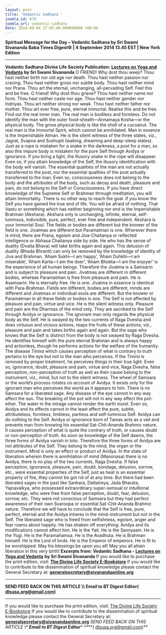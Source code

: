 ```yaml
---
layout: post
title: 'Vedantic Sadhana '
joomla_id: 679
joomla_url: vedantic-sadhana
date: 2014-09-04 17:02:00.000000000 +00:00
---
```

**Spiritual Message for the Day – Vedantic Sadhana by Sri Swami Sivananda**
**Baba Times Digest© | 4 September 2014 13.45 EST | New York Edition**
* * *  
**Vedantic Sadhana**
**Divine Life Society Publication:** [**Lectures on Yoga and Vedanta**](http://dlshq.org/discourse/sep2005.htm) **by Sri Swami Sivananda**
O FRIEND! Why dost thou weep? Thou hast neither birth nor old age nor death. Thou hast neither passion nor craving. Thou hast neither gross nor subtle body. Thou hast neither mind nor Prana. Thou art the eternal, unchanging, all-pervading Self. Feel this and be free.
O friend! Why dost thou grieve? Thou hast neither name nor form. Thou hast neither caste nor age. Thou hast neither gender nor Indriyas. Thou art neither strong nor weak. Thou hast neither father nor mother. Thou art ever free, pure, eternal immortal. Realise this and be free.
Find out the real inner man. The real man is bodiless and formless. Do not identify the man with the outer food-sheath—Annamaya Kosha—or the physical body. The gross physical body is like the shell of a cocoanut. The real man is the Immortal Spirit, which cannot be annihilated. Man in essence is the Imperishable Atman. He is the silent witness of the three states, viz., Jagrat, Svapna and Sushupti (waking, dreaming and deep-sleep states).
Just as a rope is mistaken for a snake in the darkness, a post for a man, so also this impure body is mistaken for the pure Self through Avidya or ignorance. If you bring a light, the illusory snake in the rope will disappear. Even so, if you attain knowledge of the Self, the illusory identification with the body will vanish. The essential qualities of the man are not actually transferred to the post, nor the essential qualities of the post actually transferred to the man. Even so, consciousness does not belong to the body and the attributes of the body, such as decay and death, pleasure and pain, do not belong to the Self or Consciousness.
If you have direct knowledge of the Supreme Self or Brahman through meditation, you will attain Immortality. There is no other way to reach the goal. If you know the Self you have gained the true end of life. You will be afraid of nothing.
That Vastu or something which has neither beginning nor end is the Imperishable Brahman (Akshara). Akshara only is unchanging, infinite, eternal, self-luminous, indivisible, pure, perfect, ever free and independent. Akshara is your Immortal Soul.
The fields or bodies are different but the knower of the field is one. Jivatmas are different but Paramatman is one. Wherever there is mind, there are Prana, egoism and Jiva-Chaitanya or reflected intelligence or Abhasa Chaitanya side by side. He who has the sense of duality (Dvaita Bhava) will take births again and again. This delusion of duality (Bheda Bhranti) can only be removed by the knowledge of identity of Jiva and Brahman. ‘Aham Sukhi—I am happy’, ‘Aham Duhkhi—I am miserable’, ‘Aham Karta—I am the doer’, ‘Aham Bhokta—I am the enjoyer’ is the experience of all human beings. Therefore the Jivatma is a Samsarin and is subject to pleasure and pain. Jivatmas are different in different bodies, whereas Paramatman is free from pleasure and pain. He is Asamsarin. He is eternally free. He is one.
Jivatma in essence is identical with Para-Brahman. Fields are different, bodies are different, minds are different and Jivatmas or individual souls are different. But the knower or Paramatman in all these fields or bodies is one.
The Self is not affected by pleasure and pain, virtue and vice. He is the silent witness only. Pleasure and pain are the Dharmas of the mind only. They are ascribed to the Self through Avidya or ignorance. The ignorant man only regards the physical body as the Self. He is swayed by the two currents of Raga Dvesha and does virtuous and vicious actions, reaps the fruits of these actions, viz., pleasure and pain and takes births again and again. But the sage who knows that the Self is distinct from the body is not swayed by Raga Dvesha. He identifies himself with the pure eternal Brahman and is always happy and actionless, though he performs actions for the welfare of the humanity.
The disease _Timira_ which causes perception of what is contrary to truth pertains to the eye but not to the man who perceives. If the _Timira_ is removed by proper treatment, he perceives things in their true light. Even so, ignorance, doubt, pleasure and pain, virtue and vice, Raga Dvesha, false perception, non-perception of truth as well as their cause belong to the instrument, viz., mind, but not to the silent witness.
The wheel of Samsara or the world’s process rotates on account of Avidya. It exists only for the ignorant man who perceives the world as it appears to him. There is no Samsara for a liberated sage. Any disease of the eye cannot in any way affect the sun. The breaking of the pot will not in any way affect the pot-ether. The water in the mirage cannot render the earth moist. Even so, Avidya and its effects cannot in the least affect the pure, subtle, attributeless, formless, limbless, partless and self-luminous Self. Avidya can do nothing to the Self.
Avidya or ignorance born of Tamas acts as a veil and prevents man from knowing his essential Sat-Chit-Ananda Brahmic nature. It causes perception of what is quite the contrary of truth, or causes doubt or non-perception of truth. As soon as knowledge of the Self dawns, the three forms of Avidya vanish in toto. Therefore the three forms of Avidya are not attributes of the Self. They belong to the mind, the organ or the instrument. Mind is only an effect or product of Avidya.
In the state of liberation wherein there is annihilation of mind (Manonasa) there is no Avidya, there is no play of the two currents, Raga Dvesha. If false perception, ignorance, pleasure, pain, doubt, bondage, delusion, sorrow, etc., were essential properties of the Self, just as heat is an essential property of fire, they cannot be got rid of at any time. But there had been liberated sages in the past like Sankara, Dattatreya, Jada Bharata, Yajnavalkya, who possessed extraordinary super-sensual or intuitional knowledge, who were free from false perception, doubt, fear, delusion, sorrow, etc. They were not conscious of Samsara but they had perfect awareness of their own Svaroopa or essential Sat-Chit-Ananda Brahmic nature.
Therefore we will have to conclude that the Self is free, pure, perfect, eternal and the Avidya inheres in the mind-instrument but not in the Self.
The liberated sage who is freed from selfishness, egoism, anger and fear roams about happily. He has shaken off everything. Avidya and its modifications cannot affect him. He is the Yati. He is the Sannyasin. He is the Yogi. He is the Paramahamsa. He is the Avadhuta. He is Brahman himself. He is the Lord of lords. He is the Emperor of emperors. He is fit to be worshipped.
May his blessings be upon you all! May you all attain liberation in this very birth!
**Excerpts from:**  **Vedantic Sadhana -** [**Lectures on Yoga and Vedanta**](http://dlshq.org/discourse/sep2005.htm) **by Sri Swami Sivananda**
If you would like to purchase the print edition, visit: **[The Divine Life Society E-Bookstore](http://www.dlshq.org/download/download.htm)**
If you would like to contribute to the dissemination of spiritual knowledge please contact the General Secretary at: [](mailto:%20%3Cscript%20type=%27text/javascript%27%3E%20%3C%21--%20var%20prefix%20=%20%27ma%27%20+%20%27il%27%20+%20%27to%27;%20var%20path%20=%20%27hr%27%20+%20%27ef%27%20+%20%27=%27;%20var%20addy57016%20=%20%27generalsecretary%27%20+%20%27@%27;%20addy57016%20=%20addy57016%20+%20%27sivanandaonline%27%20+%20%27.%27%20+%20%27org%27;%20document.write%28%27%3Ca%20%27%20+%20path%20+%20%27%5C%27%27%20+%20prefix%20+%20%27:%27%20+%20addy57016%20+%20%27%5C%27%3E%27%29;%20document.write%28addy57016%29;%20document.write%28%27%3C%5C/a%3E%27%29;%20//--%3E%5Cn%20%3C/script%3E%3Cscript%20type=%27text/javascript%27%3E%20%3C%21--%20document.write%28%27%3Cspan%20style=%5C%27display:%20none;%5C%27%3E%27%29;%20//--%3E%20%3C/script%3EThis%20email%20address%20is%20being%20protected%20from%20spambots.%20You%20need%20JavaScript%20enabled%20to%20view%20it.%20%3Cscript%20type=%27text/javascript%27%3E%20%3C%21--%20document.write%28%27%3C/%27%29;%20document.write%28%27span%3E%27%29;%20//--%3E%20%3C/script%3E?subject=Contribution%20to%20Dissemination%20of%20Spiritual%20Knowledge) **generalsecretary@sivanandaonline.org**
****
**SEND FEED BACK ON THIS ARTICLE \\\ Email to BT Digest Editor[](mailto:%20%3Cscript%20type=%27text/javascript%27%3E%20%3C%21--%20var%20prefix%20=%20%27ma%27%20+%20%27il%27%20+%20%27to%27;%20var%20path%20=%20%27hr%27%20+%20%27ef%27%20+%20%27=%27;%20var%20addy72654%20=%20%27dlsusa.org%27%20+%20%27@%27;%20addy72654%20=%20addy72654%20+%20%27gmail%27%20+%20%27.%27%20+%20%27com%27;%20document.write%28%27%3Ca%20%27%20+%20path%20+%20%27%5C%27%27%20+%20prefix%20+%20%27:%27%20+%20addy72654%20+%20%27%5C%27%3E%27%29;%20document.write%28addy72654%29;%20document.write%28%27%3C%5C/a%3E%27%29;%20//--%3E%5Cn%20%3C/script%3E%3Cscript%20type=%27text/javascript%27%3E%20%3C%21--%20document.write%28%27%3Cspan%20style=%5C%27display:%20none;%5C%27%3E%27%29;%20//--%3E%20%3C/script%3EThis%20email%20address%20is%20being%20protected%20from%20spambots.%20You%20need%20JavaScript%20enabled%20to%20view%20it.%20%3Cscript%20type=%27text/javascript%27%3E%20%3C%21--%20document.write%28%27%3C/%27%29;%20document.write%28%27span%3E%27%29;%20//--%3E%20%3C/script%3E?subject=DLS%20Posts)( [dlsusa.org@gmail.com](mailto:dlsusa.org@gmail.com))**
* * *
  
If you would like to purchase the print edition, visit: [The Divine Life Society E-Bookstore](http://www.dlshq.org/download/download.htm)
If you would like to contribute to the dissemination of spiritual knowledge please contact the General Secretary at: **[generalsecretary@sivanandaonline.org](mailto:generalsecretary@sivanandaonline.org)**
**SEND FEED BACK ON THIS ARTICLE \\\**  **Email to BT Digest Editor**** [](mailto:%20%3Cscript%20type=%27text/javascript%27%3E%20%3C%21--%20var%20prefix%20=%20%27ma%27%20+%20%27il%27%20+%20%27to%27;%20var%20path%20=%20%27hr%27%20+%20%27ef%27%20+%20%27=%27;%20var%20addy72654%20=%20%27dlsusa.org%27%20+%20%27@%27;%20addy72654%20=%20addy72654%20+%20%27gmail%27%20+%20%27.%27%20+%20%27com%27;%20document.write%28%27%3Ca%20%27%20+%20path%20+%20%27%5C%27%27%20+%20prefix%20+%20%27:%27%20+%20addy72654%20+%20%27%5C%27%3E%27%29;%20document.write%28addy72654%29;%20document.write%28%27%3C%5C/a%3E%27%29;%20//--%3E%5Cn%20%3C/script%3E%3Cscript%20type=%27text/javascript%27%3E%20%3C%21--%20document.write%28%27%3Cspan%20style=%5C%27display:%20none;%5C%27%3E%27%29;%20//--%3E%20%3C/script%3EThis%20email%20address%20is%20being%20protected%20from%20spambots.%20You%20need%20JavaScript%20enabled%20to%20view%20it.%20%3Cscript%20type=%27text/javascript%27%3E%20%3C%21--%20document.write%28%27%3C/%27%29;%20document.write%28%27span%3E%27%29;%20//--%3E%20%3C/script%3E?subject=DLS%20Posts)****( [dlsusa.org@gmail.com](mailto:dlsusa.org@gmail.com))**  
